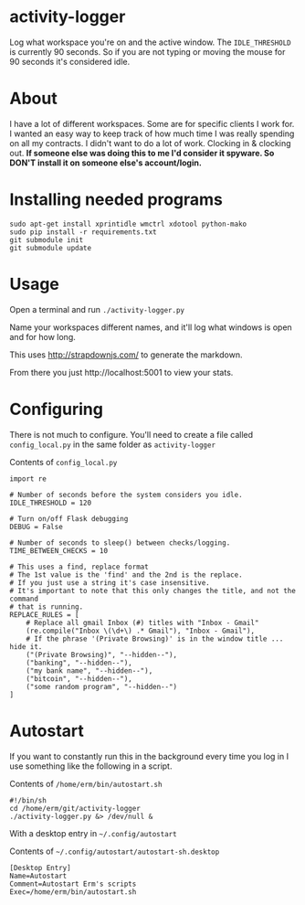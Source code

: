 activity-logger
===============

Log what workspace you're on and the active window.  The `IDLE_THRESHOLD` is currently 90 seconds.  So if you are not typing or moving the mouse for 90 seconds it's considered idle.

# About
I have a lot of different workspaces.  Some are for specific clients I work for.  
I wanted an easy way to keep track of how much time I was really spending on all my contracts.
I didn't want to do a lot of work.  Clocking in & clocking out.
**If someone else was doing this to me I'd consider it spyware. So DON'T install 
it on someone else's account/login.**

# Installing needed programs
``` 
sudo apt-get install xprintidle wmctrl xdotool python-mako
sudo pip install -r requirements.txt
git submodule init
git submodule update
```

# Usage
Open a terminal and run `./activity-logger.py`

Name your workspaces different names, and it'll log what windows is open and for
how long.

This uses http://strapdownjs.com/ to generate the markdown.

From there you just http://localhost:5001 to view your stats.

# Configuring
There is not much to configure.  You'll need to create a file called
`config_local.py` in the same folder as `activity-logger`

Contents of `config_local.py`
```
import re

# Number of seconds before the system considers you idle.
IDLE_THRESHOLD = 120

# Turn on/off Flask debugging
DEBUG = False

# Number of seconds to sleep() between checks/logging.
TIME_BETWEEN_CHECKS = 10

# This uses a find, replace format
# The 1st value is the 'find' and the 2nd is the replace.
# If you just use a string it's case insensitive.
# It's important to note that this only changes the title, and not the command
# that is running.
REPLACE_RULES = [
    # Replace all gmail Inbox (#) titles with "Inbox - Gmail"
    (re.compile("Inbox \(\d+\) .* Gmail"), "Inbox - Gmail"),
    # If the phrase '(Private Browsing)' is in the window title ... hide it.
    ("(Private Browsing)", "--hidden--"),
    ("banking", "--hidden--"),
    ("my bank name", "--hidden--"),
    ("bitcoin", "--hidden--"),
    ("some random program", "--hidden--")
]
```

# Autostart
If you want to constantly run this in the background every time you log in I use
something like the following in a script.

Contents of `/home/erm/bin/autostart.sh`
```
#!/bin/sh
cd /home/erm/git/activity-logger
./activity-logger.py &> /dev/null &
```

With a desktop entry in `~/.config/autostart`

Contents of `~/.config/autostart/autostart-sh.desktop`
```
[Desktop Entry]
Name=Autostart
Comment=Autostart Erm's scripts
Exec=/home/erm/bin/autostart.sh
```
